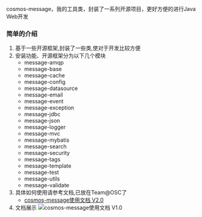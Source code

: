 cosmos-message，我的工具类，封装了一系列开源项目，更好方便的进行Java Web开发

### 简单的介绍
1. 基于一些开源框架,封装了一些类,使对于开发比较方便
2. 安装功能、开源框架分为以下几个模块
    - message-amqp
    - message-base
    - message-cache
    - message-config
    - message-datasource
    - message-email
    - message-event
    - message-exception
    - message-jdbc
    - message-json
    - message-logger
    - message-mvc
    - message-mybatis
    - message-search
    - message-security
    - message-tags
    - message-template
    - message-test
    - message-utils
    - message-validate
3. 具体如何使用请参考文档,已放在Team@OSC了
    - [cosmos-message使用文档 V2.0](http://doc.oschina.net/message)
4. 文档展示
    ![cosmos-message使用文档 V1.0](http://i1.tietuku.com/ccfae8b3e86cc6c1.jpg "cosmos-message使用文档 V1.0")
